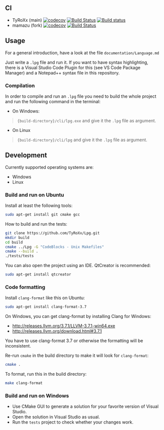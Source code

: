 ## CI
* TyRoXx (main)
[![codecov](https://codecov.io/gh/TyRoXx/Lpg/branch/master/graph/badge.svg)](https://codecov.io/gh/TyRoXx/Lpg)
[![Build Status](https://travis-ci.org/TyRoXx/Lpg.svg?branch=master)](https://travis-ci.org/TyRoXx/Lpg)
[![Build status](https://ci.appveyor.com/api/projects/status/lq9sc1am1xn5fvgg/branch/master?svg=true)](https://ci.appveyor.com/project/TyRoXx/lpg/branch/master)
* mamazu (fork)
[![codecov](https://codecov.io/gh/mamazu/Lpg/branch/master/graph/badge.svg)](https://codecov.io/gh/mamazu/Lpg)
[![Build Status](https://travis-ci.org/mamazu/Lpg.svg?branch=master)](https://travis-ci.org/mamazu/Lpg)

## Usage
For a general introduction, have a look at the file `documentation/Language.md`

Just write a `.lpg` file and run it. If you want to have syntax highlighting, there is a Visual Studio Code Plugin for this (see VS Code Package Manager) and a Notepad++ syntax file in this repository.

### Compilation
In order to compile and run an `.lpg` file you need to build the whole project and run the following command in the terminal:

* On Windows:
> `{build-directory}/cli/lpg.exe` and give it the `.lpg` file as argument.

* On Linux
> `{build-directory}/cli/lpg` and give it the `.lpg` file as argument.

## Development
Currently supported operating systems are:
* Windows
* Linux

### Build and run on Ubuntu
Install at least the following tools:
```bash
sudo apt-get install git cmake gcc
```

How to build and run the tests:
```bash
git clone https://github.com/TyRoXx/Lpg.git
mkdir build
cd build
cmake ../Lpg -G "CodeBlocks - Unix Makefiles"
cmake --build .
./tests/tests
```

You can also open the project using an IDE. QtCreator is recommended:
```bash
sudo apt-get install qtcreator
```

### Code formatting
Install `clang-format` like this on Ubuntu:
```bash
sudo apt-get install clang-format-3.7
```

On Windows, you can get clang-format by installing Clang for Windows:

* http://releases.llvm.org/3.7.1/LLVM-3.7.1-win64.exe
* http://releases.llvm.org/download.html#3.7.1

You have to use clang-format 3.7 or otherwise the formatting will be inconsistent.

Re-run `cmake` in the build directory to make it will look for `clang-format`:
```bash
cmake .
```

To format, run this in the build directory:
```bash
make clang-format
```

### Build and run on Windows

* Use CMake GUI to generate a solution for your favorite version of Visual Studio.
* Open the solution in Visual Studio as usual.
* Run the `tests` project to check whether your changes work.
